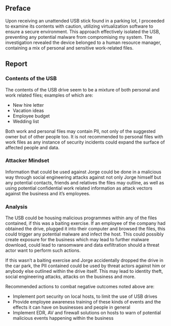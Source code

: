 ## Preface
Upon receiving an unattended USB stick found in a parking lot, I proceeded to examine its contents with caution, utilizing virtualization software to ensure a secure environment. This approach effectively isolated the USB, preventing any potential malware from compromising my system. The investigation revealed the device belonged to a human resource manager, containing a mix of personal and sensitive work-related files.

## Report
### Contents of the USB
The contents of the USB drive seem to be a mixture of both personal and work related files; examples of which are:
- New hire letter
- Vacation ideas
- Employee budget
- Wedding list

Both work and personal files may contain PII, not only of the suggested owner but of other people too. It is not recommended to personal files with work files as any instance of security incidents could expand the surface of affected people and data.

### Attacker Mindset
Information that could be used against Jorge could be done in a malicious way through social engineering attacks against not only Jorge himself but any potential contacts, friends and relatives the files may outline, as well as using potential confidential work related information as attack vectors against the business and it’s employees. 

### Analysis
The USB could be housing malicious programmes within any of the files contained, if this was a baiting exercise. If an employee of the company had obtained the drive, plugged it into their computer and browsed the files, this could trigger any potential malware and infect the host. This could possibly create exposure for the business which may lead to further malware download, could lead to ransomware and data exfiltration should a threat actor want to perform such actions.

If this wasn’t a baiting exercise and Jorge accidentally dropped the drive in the car park, the PII contained could be used by threat actors against him or anybody else outlined within the drive itself. This may lead to identity theft, social engineering attacks, attacks on the business and more.

Recommended actions to combat negative outcomes noted above are:
- Implement port security on local hosts, to limit the use of USB drives
- Provide employee awareness training of these kinds of events and the effects it can have on businesses and people in general
- Implement EDR, AV and firewall solutions on hosts to warn of potential malicious events happening within the business

